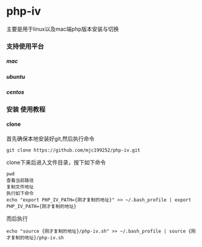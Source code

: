 # php-iv
主要是用于linux以及mac端php版本安装与切换

### 支持使用平台

##### mac

##### ubuntu

##### centos

### 安装 使用教程

#### clone

首先确保本地安装好git,然后执行命令
```
git clone https://github.com/mjc199252/php-iv.git
```
clone下来后进入文件目录，按下如下命令
```
pwd
查看当前路径
复制文件地址
执行如下命令
echo "export PHP_IV_PATH={刚才复制的地址}" >> ~/.bash_profile | export PHP_IV_PATH={刚才复制的地址}
```
而后执行
```
echo "source {刚才复制的地址}/php-iv.sh" >> ~/.bash_profile | source {刚才复制的地址}/php-iv.sh
```
